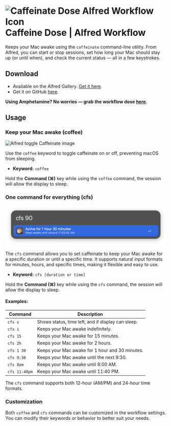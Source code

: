 # <img src="img/dose-logo.png" alt="Caffeinate Dose Alfred Workflow Icon" width="45" align="center"/> Caffeine Dose | Alfred Workflow

Keeps your Mac awake using the `caffeinate` command-line utility. From Alfred, you can start or stop sessions, set how long your Mac should stay up (or until when), and check the current status — all in a few keystrokes.

## Download

- Available on the Alfred Gallery. [Get it here](https://alfred.app/workflows/vanstrouble/caffeine-dose/).
-   Get it on GitHub [here](https://github.com/vanstrouble/caffeine-dose-alfred-workflow/releases).

**Using Amphetamine? No worries — grab the workflow dose [here](https://github.com/vanstrouble/dose-alfred-workflow).**

## Usage

### Keep your Mac awake (coffee)

<img src="img/coffee.png" alt="Alfred toggle Caffeinate image" width="550"/>

Use the `coffee` keyword to toggle caffeinate on or off, preventing macOS from sleeping.

- **Keyword:** `coffee`

Hold the **Command (⌘)** key while using the `coffee` command, the session will allow the display to sleep.

### One command for everything (cfs)

<img src="img/cfs.png" alt="Alfred set Caffeinate duration image" width="550"/>

The `cfs` command allows you to set caffeinate to keep your Mac awake for a specific duration or until a specific time. It supports natural input formats for minutes, hours, and specific times, making it flexible and easy to use.

- **Keyword:** `cfs [duration or time]`

Hold the **Command (⌘)** key while using the `cfs` command, the session will allow the display to sleep.

#### Examples:

| Command     | Description                                     |
|-------------|-------------------------------------------------|
| `cfs s`     | Shows status, time left, and if display can sleep. |
| `cfs i`     | Keeps your Mac awake indefinitely.              |
| `cfs 15`    | Keeps your Mac awake for 15 minutes.            |
| `cfs 2h`    | Keeps your Mac awake for 2 hours.               |
| `cfs 1 30`  | Keeps your Mac awake for 1 hour and 30 minutes. |
| `cfs 9:30`  | Keeps your Mac awake until the next 9:30.       |
| `cfs 8am`   | Keeps your Mac awake until 8:00 AM.             |
| `cfs 11:40pm`| Keeps your Mac awake until 11:40 PM.           |

The `cfs` command supports both 12-hour (AM/PM) and 24-hour time formats.

### Customization
Both `coffee` and `cfs` commands can be customized in the workflow settings. You can modify their keywords or behavior to better suit your needs.
